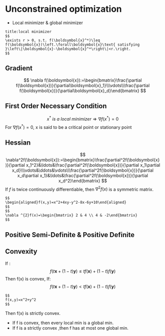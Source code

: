 # Unconstrained optimization
- Local minimizer & global minimizer 
```ad-note
title:local minimizer 
$$
\exists r > 0, s.t. f(\boldsymbol{x}^*)\leq f(\boldsymbol{x})\left.\forall\boldsymbol{x}\text{ satisfying }\left\|\boldsymbol{x}-\boldsymbol{x}^*\right\|<r.\right. 
$$

```

## Gradient
$$
\nabla f(\boldsymbol{x}):=\begin{bmatrix}\frac{\partial f(\boldsymbol{x})}{\partial\boldsymbol{x}_1}\\\vdots\\\frac{\partial f(\boldsymbol{x})}{\partial\boldsymbol{x}_d}\end{bmatrix}
$$

## First Order Necessary Condition
$$
x^{*} \ is \ a \ local \ minimizer \Rightarrow \nabla f(x^*)=0
$$
For $\nabla f(x^*)=0$, x is said to be a critical point or stationary point

## Hessian 
$$
\nabla^2f(\boldsymbol{x}):=\begin{bmatrix}\frac{\partial^2f(\boldsymbol{x})}{\partial x_1^2}&\ldots&\frac{\partial^2f(\boldsymbol{x})}{\partial x_1\partial x_d}\\\vdots&\ddots&\vdots\\\frac{\partial^2f(\boldsymbol{x})}{\partial x_d\partial x_1}&\ldots&\frac{\partial^2f(\boldsymbol{x})}{\partial x_d^2}\end{bmatrix}
$$
If $f$ is twice continuously differentiable, then $\nabla^{2}f(x)$ is a symmetric matrix.

```ad-example
$$
\begin{aligned}f(x,y)=x^2+4xy-y^2-8x-6y+10\end{aligned}
$$
$$
\nabla ^{2}f(x)=\begin{bmatrix} 2 & 4 \\ 4 & -2\end{bmatrix}
$$
```

## Positive Semi-Definite & Positive Definite


## Convexity
If :
$$
f(t\boldsymbol{x}+(1-t)\boldsymbol{y})\leq tf(\boldsymbol{x})+(1-t)f(\boldsymbol{y})
$$
Then f(x) is convex,
If:
$$
f(t\boldsymbol{x}+(1-t)\boldsymbol{y})< tf(\boldsymbol{x})+(1-t)f(\boldsymbol{y})
$$
```ad-example
$$
f(x,y)=x^2+y^2
$$
```

Then f(x) is strictly convex.
- If f is convex, then every local min is a global min.
- If f is a strictly convex ,then f has at most one global min.

